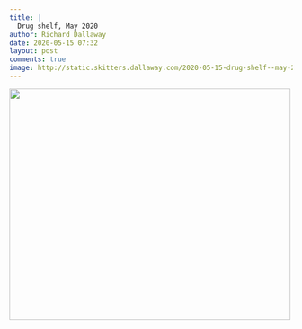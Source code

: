 ```yaml
---
title: |
  Drug shelf, May 2020
author: Richard Dallaway
date: 2020-05-15 07:32
layout: post
comments: true
image: http://static.skitters.dallaway.com/2020-05-15-drug-shelf--may-2020-thumb-1-IMG_1248.jpg
---
```


<div>
        <a href="http://static.skitters.dallaway.com/2020-05-15-drug-shelf--may-2020-fullsize-1-IMG_1248.jpg">
          <img src="http://static.skitters.dallaway.com/2020-05-15-drug-shelf--may-2020-thumb-1-IMG_1248.jpg" width="500" height="412"/>
        </a>
      </div>



 
      
